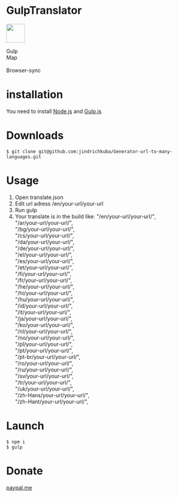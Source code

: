 # GulpTranslator
<p><img width="50" src="https://raw.githubusercontent.com/gulpjs/artwork/master/gulp-2x.png" style="max-width:100%;">
</p>
Gulp <br />
Map <br />
<br />
Browser-sync

# installation
You need to install <a href="http://nodejs.org" target="_blank">Node.js</a> and <a href="http://gulpjs.com/" target="_blank">Gulp.js</a>

# Downloads
<pre><code>$ git clone git@github.com:jindrichkuba/Generator-url-to-many-languages.git</code></pre>

# Usage
1) Open translate.json <br />
2) Edit url adress /en/your-url/your-url <br />
4) Run gulp<br />
5) Your translate is in the build like:
"/en/your-url/your-url/",<br />
"/ar/your-url/your-url/",<br />
"/bg/your-url/your-url/",<br />
"/cs/your-url/your-url/",<br />
"/da/your-url/your-url/",<br />
"/de/your-url/your-url/",<br />
"/el/your-url/your-url/",<br />
"/es/your-url/your-url/",<br />
"/et/your-url/your-url/",<br />
"/fi/your-url/your-url/",<br />
"/fr/your-url/your-url/",<br />
"/he/your-url/your-url/",<br />
"/hi/your-url/your-url/",<br />
"/hu/your-url/your-url/",<br />
"/id/your-url/your-url/",<br />
"/it/your-url/your-url/",<br />
"/ja/your-url/your-url/",<br />
"/ko/your-url/your-url/",<br />
"/nl/your-url/your-url/",<br />
"/no/your-url/your-url/",<br />
"/pl/your-url/your-url/",<br />
"/pt/your-url/your-url/",<br />
"/pt-br/your-url/your-url/",<br />
"/ro/your-url/your-url/",<br />
"/ru/your-url/your-url/",<br />
"/sv/your-url/your-url/",<br />
"/tr/your-url/your-url/",<br />
"/uk/your-url/your-url/",<br />
"/zh-Hans/your-url/your-url/",<br />
"/zh-Hant/your-url/your-url/",


# Launch
<pre><code>$ npm i
$ gulp</code></pre>

# Donate
<a href="https://www.paypal.me/JKuba/" target="_blank">paypal.me</a>
